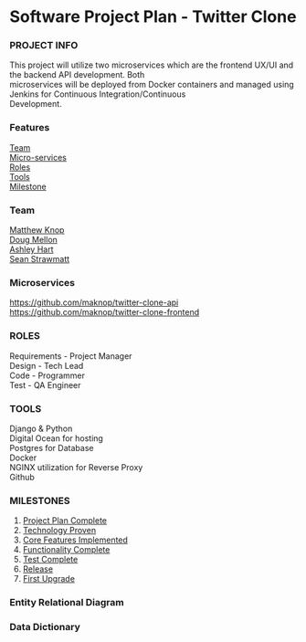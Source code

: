 # Software Project Plan - Twitter Clone
### PROJECT INFO
This project will utilize two microservices which are the frontend UX/UI and the backend API development. Both  
microservices will be deployed from Docker containers and managed using Jenkins for Continuous Integration/Continuous  
Development. 

### Features
[Team](https://github.com/maknop/twitter-clone-frontend#team)  
[Micro-services](https://github.com/maknop/twitter-clone-frontend#microservices)  
[Roles](https://github.com/maknop/twitter-clone-frontend#roles)  
[Tools](https://github.com/maknop/twitter-clone-frontend#tools)  
[Milestone](https://github.com/maknop/twitter-clone-frontend#milestones)  
   
### Team
[Matthew Knop](https://github.com/maknop)  
[Doug Mellon](https://github.com/dougmellon)  
[Ashley Hart](https://github.com/hart2533)  
[Sean Strawmatt](https://github.com/sstrawmatt2Git) 

### Microservices  
https://github.com/maknop/twitter-clone-api  
https://github.com/maknop/twitter-clone-frontend  
                
### ROLES 
Requirements - Project Manager  
Design - Tech Lead  
Code - Programmer  
Test - QA Engineer  

### TOOLS
Django & Python  
Digital Ocean for hosting  
Postgres for Database  
Docker  
NGINX utilization for Reverse Proxy  
Github  

### MILESTONES
1. [Project Plan Complete]()
2. [Technology Proven]()
3. [Core Features Implemented]()
4. [Functionality Complete]()
5. [Test Complete]()
6. [Release]()
7. [First Upgrade]()

### Entity Relational Diagram 

### Data Dictionary
